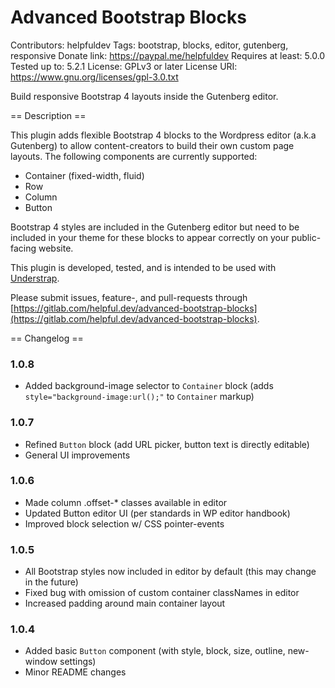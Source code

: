 # Advanced Bootstrap Blocks
Contributors: helpfuldev
Tags: bootstrap, blocks, editor, gutenberg, responsive
Donate link: https://paypal.me/helpfuldev
Requires at least: 5.0.0
Tested up to: 5.2.1
License: GPLv3 or later
License URI: https://www.gnu.org/licenses/gpl-3.0.txt

Build responsive Bootstrap 4 layouts inside the Gutenberg editor. 

== Description ==

This plugin adds flexible Bootstrap 4 blocks to the Wordpress editor (a.k.a Gutenberg) to allow content-creators to build their own custom page layouts. The following components are currently supported: 

* Container (fixed-width, fluid)
* Row
* Column
* Button

Bootstrap 4 styles are included in the Gutenberg editor but need to be included in your theme for these blocks to appear correctly on your public-facing website.

This plugin is developed, tested, and is intended to be used with [Understrap](https://understrap.com/). 

Please submit issues, feature-, and pull-requests through [https://gitlab.com/helpful.dev/advanced-bootstrap-blocks](https://gitlab.com/helpful.dev/advanced-bootstrap-blocks). 

== Changelog ==

### 1.0.8
* Added background-image selector to `Container` block (adds `style="background-image:url();"` to `Container` markup)

### 1.0.7
* Refined `Button` block (add URL picker, button text is directly editable)
* General UI improvements

### 1.0.6
* Made column .offset-* classes available in editor
* Updated Button editor UI (per standards in WP editor handbook)
* Improved block selection w/ CSS pointer-events

### 1.0.5
* All Bootstrap styles now included in editor by default (this may change in the future)
* Fixed bug with omission of custom container classNames in editor
* Increased padding around main container layout

### 1.0.4
* Added basic `Button` component (with style, block, size, outline, new-window settings) 
* Minor README changes
